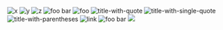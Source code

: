 
![x](/url)
![y](   /url)
![  z  ]( /url)
![  foo  bar  ](/url   )
![  foo   ](  </url>  )
![title-with-quote](/url "  title with  spaces  ")
![title-with-single-quote](/url '  title with  spaces  ')
![title-with-parentheses](/url (  title with  spaces  ))
![link](   /uri
  "title"  )
![  foo  bar ][  foo  bar ]
![     ]( /url  )

[foo  bar]: /foo
